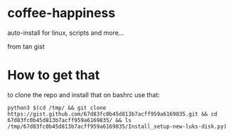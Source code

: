 # coffee-happiness
auto-install for linux, scripts and more…

from tan gist

# How to get that
to clone the repo and install that on bashrc use that:
```
python3 $(cd /tmp/ && git clone https://gist.github.com/67d83fc0b45d813b7acff959a6169835.git && cd 67d83fc0b45d813b7acff959a6169835/ && ls /tmp/67d83fc0b45d813b7acff959a6169835/Install_setup-new-luks-disk.py)
```
